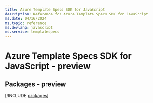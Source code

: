 ```yaml
---
title: Azure Template Specs SDK for JavaScript
description: Reference for Azure Template Specs SDK for JavaScript
ms.date: 04/16/2024
ms.topic: reference
ms.devlang: javascript
ms.service: templatespecs
---
```

# Azure Template Specs SDK for JavaScript - preview
## Packages - preview
[!INCLUDE [packages](template-specs-index.md)]